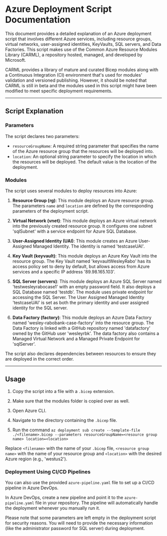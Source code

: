 # Azure Deployment Script Documentation

This document provides a detailed explanation of an Azure deployment script that involves different Azure services, including resource groups, virtual networks, user-assigned identities, KeyVaults, SQL servers, and Data Factories. This script makes use of the Common Azure Resource Modules Library (CARML), a repository hosted, managed, and developed by Microsoft. 

CARML provides a library of mature and curated Bicep modules along with a Continuous Integration (CI) environment that's used for modules' validation and versioned publishing. However, it should be noted that CARML is still in beta and the modules used in this script might have been modified to meet specific deployment requirements.

---

## Script Explanation

### Parameters

The script declares two parameters:

- `resourceGroupName`: A required string parameter that specifies the name of the Azure resource group that the resources will be deployed into.
- `location`: An optional string parameter to specify the location in which the resources will be deployed. The default value is the location of the deployment.

### Modules

The script uses several modules to deploy resources into Azure:

1. **Resource Group (rg)**: This module deploys an Azure resource group. The parameters `name` and `location` are defined by the corresponding parameters of the deployment script.

2. **Virtual Network (vnet)**: This module deploys an Azure virtual network into the previously created resource group. It configures one subnet 'sqlSubnet' with a service endpoint for Azure SQL Database.

3. **User-Assigned Identity (UAI)**: This module creates an Azure User-Assigned Managed Identity. The identity is named 'testcaseUAI'.

4. **Key Vault (keyvault)**: This module deploys an Azure Key Vault into the resource group. The Key Vault named 'keyvaultWesleyRabo' has its access policy set to deny by default, but allows access from Azure services and a specific IP address '89.98.165.103'.

5. **SQL Server (servers)**: This module deploys an Azure SQL Server named 'testwesleyrabocase1' with an empty password field. It also deploys a SQL Database named 'testdb'. The module uses private endpoint for accessing the SQL Server. The User Assigned Managed Identity 'testcaseUAI' is set as both the primary identity and user assigned identity for the SQL server.

6. **Data Factory (factory)**: This module deploys an Azure Data Factory named 'wesley-rabobank-case-factory' into the resource group. The Data Factory is linked with a GitHub repository named 'datafactory' owned by the GitHub user 'wesleyrbk'. The data factory also contains a Managed Virtual Network and a Managed Private Endpoint for 'sqlServer'.

The script also declares dependencies between resources to ensure they are deployed in the correct order.

---

## Usage

1. Copy the script into a file with a `.bicep` extension.

2. Make sure that the modules folder is copied over as well. 

3. Open Azure CLI.

4. Navigate to the directory containing the `.bicep` file.

5. Run the command `az deployment sub create --template-file ./<filename>.bicep --parameters resourceGroupName=<resource group name> location=<location>`

Replace `<filename>` with the name of your `.bicep` file, `<resource group name>` with the name of your resource group and `<location>` with the desired Azure region (e.g., 'westus2').

### Deployment Using CI/CD Pipelines

You can also use the provided `azure-pipeline.yaml` file to set up a CI/CD pipeline in Azure DevOps.

In Azure DevOps, create a new pipeline and point it to the `azure-pipeline.yaml` file in your repository. The pipeline will automatically handle the deployment whenever you manually run it.

Please note that some parameters are left empty in the deployment script for security reasons. You will need to provide the necessary information (like the administrator password for SQL server) during deployment.

